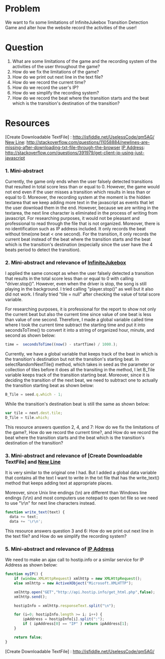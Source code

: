 # Problem
We want to fix some limitations of InfiniteJukebox Transition Detection Game and alter how the website record the activities of the user!

# Question
1. What are some limitations of the game and the recording system of the activities of the user throughout the game?
2. How do we fix the limitations of the game?
3. How do we print out next line in the text file?
4. How do we record the current time?
5. How do we record the user's IP?
6. How do we simplify the recording system?
7. How do we record the beat where the transition starts and the beat which is the transition's destination of the transition?

# Resources
[InfiniteJukebox]: http://labs.echonest.com/Uploader/index.html
[Create Downloadable TextFile] : http://jsfiddle.net/UselessCode/qm5AG/
[New Line]: http://stackoverflow.com/questions/11058884/newlines-are-missing-after-downloading-txt-file-through-the-browser
[IP Address]: http://stackoverflow.com/questions/391979/get-client-ip-using-just-javascript


### 1. Mini-abstract
Currently, the game only ends when the user falsely detected transitions that resulted in total score less than or equal to 0. However, the game would not end even if the user misses a transition which results in less than or equal to 0. 
Moreover, the recording system at the moment is the hidden textarea that we keep adding more text in the javascript as events that let the user download them in the end. However, because we are writing in the textarea, the next line character is eliminated in the process of writing from javascript. For researching purposes, it would not be pleasant and professional to read through the file that is not organized. Moreover, there is no identification such as IP address included. It only records the beat without time(one beat < one second). For the transition, it only records the current beat instead of the beat where the transition starts and the beat which is the transition's destination (especially since the user have the 4 beats period to detect the transition).

### 2. Mini-abstract and relevance of [InfiniteJukebox]
I applied the same concept as when the user falsely detected a transition that results in the total score less than or equal to 0 with calling "driver.stop()". However, even when the driver is stop, the song is still playing in the background. I tried calling "player.stop()" as well but it also did not work. I finally tried "tile = null" after checking the value of total score variable.

For researching purposes, it is professional for the report to show not only the current beat but also the current time since value of one beat is less than value of one second. Therefore, I made a global variable called time where I took the current time subtract the starting time and put it into secondsToTime() to convert it into a string of organized hour, minute, and second as shown below:
```javascript
time =  secondsToTime((now() - startTime) / 1000.);
```
Currently, we have a global variable that keeps track of the beat in which is the transition's destination but not the transition's starting beat. In selectRandomNextTile() method, which takes in seed as the parameter or collection of tiles before it does all the transiting in the method, I let B_Tile variable keeps track of the transition starting beat. Moreover, since it is deciding the transition of the next beat, we need to subtract one to actually the transition starting beat as shown below:
```javascript
B_Tile = seed.q.which - 1;
```
While the transition's destination beat is still the same as shown below:
```javascript
var tile = next.dest.tile;
D_Tile = tile.which;
```

This resource answers question 2, 4, and 7: How do we fix the limitations of the game?, How do we record the current time?, and How do we record the beat where the transition starts and the beat which is the transition's destination of the transition?
### 3. Mini-abstract and relevance of [Create Downloadable TextFile] and [New Line]
It is very similar to the original one I had. But I added a global data variable that contains all the text I want to write in the txt file that has the write_text() method that keeps adding text at appropriate places. 

Moreover, since Unix line endings (\n) are different than Windows line endings (\r\n) and most computers use notepad to open txt file so we need to use "\r\n" for next line characters instead. 
```javascript
function write_text(text) { 
  data += text;
  data += '\r\n';
```
This resource answers question 3 and 6: How do we print out next line in the text file? and How do we simplify the recording system?


### 5. Mini-abstract and relevance of [IP Address]
We need to make an ajax call to hostip.info or a similar service for IP Address as shown below:
```javascript
function myIP() {
    if (window.XMLHttpRequest) xmlhttp = new XMLHttpRequest();
    else xmlhttp = new ActiveXObject("Microsoft.XMLHTTP");

    xmlhttp.open("GET","http://api.hostip.info/get_html.php",false);
    xmlhttp.send();

    hostipInfo = xmlhttp.responseText.split("\n");

    for (i=0; hostipInfo.length >= i; i++) {
        ipAddress = hostipInfo[i].split(":");
        if ( ipAddress[0] == "IP" ) return ipAddress[1];
    }

    return false;
}
```
[IP Address]: http://stackoverflow.com/questions/391979/get-client-ip-using-just-javascript
[New Line]: http://stackoverflow.com/questions/11058884/newlines-are-missing-after-downloading-txt-file-through-the-browser
[InfiniteJukebox]: http://labs.echonest.com/Uploader/index.html
[Create Downloadable TextFile] : http://jsfiddle.net/UselessCode/qm5AG/


